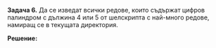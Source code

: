 **Задача 6.** Да се изведат всички редове, които съдържат цифров палиндром с дължина 4 или 5 от шелскрипта с най-много редове, намиращ се в текущата директория.

**Решение:**

```sh

```

